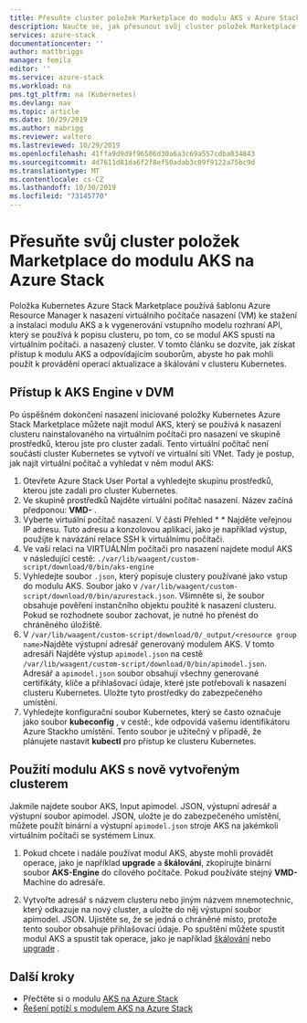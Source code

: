 ```yaml
---
title: Přesuňte cluster položek Marketplace do modulu AKS v Azure Stack | Microsoft Docs
description: Naučte se, jak přesunout svůj cluster položek Marketplace do modulu AKS na Azure Stack.
services: azure-stack
documentationcenter: ''
author: mattbriggs
manager: femila
editor: ''
ms.service: azure-stack
ms.workload: na
pms.tgt_pltfrm: na (Kubernetes)
ms.devlang: nav
ms.topic: article
ms.date: 10/29/2019
ms.author: mabrigg
ms.reviewer: waltero
ms.lastreviewed: 10/29/2019
ms.openlocfilehash: 41ffa9d9d9f96506d30a6a3c69a557cdba034843
ms.sourcegitcommit: 4d7611d81da6f2f8ef50adab3c09f9122a75bc9d
ms.translationtype: MT
ms.contentlocale: cs-CZ
ms.lasthandoff: 10/30/2019
ms.locfileid: "73145770"
---
```

# <a name="move-your-marketplace-item-cluster-to-the-aks-engine-on-azure-stack"></a>Přesuňte svůj cluster položek Marketplace do modulu AKS na Azure Stack

Položka Kubernetes Azure Stack Marketplace používá šablonu Azure Resource Manager k nasazení virtuálního počítače nasazení (VM) ke stažení a instalaci modulu AKS a k vygenerování vstupního modelu rozhraní API, který se používá k popisu clusteru, po tom, co se modul AKS spustí na virtuálním počítači. a nasazený cluster. V tomto článku se dozvíte, jak získat přístup k modulu AKS a odpovídajícím souborům, abyste ho pak mohli použít k provádění operací aktualizace a škálování v clusteru Kubernetes.

## <a name="access-aks-engine-in-the-dvm"></a>Přístup k AKS Engine v DVM

Po úspěšném dokončení nasazení iniciované položky Kubernetes Azure Stack Marketplace můžete najít modul AKS, který se používá k nasazení clusteru nainstalovaného na virtuálním počítači pro nasazení ve skupině prostředků, kterou jste pro cluster zadali. Tento virtuální počítač není součástí cluster Kubernetes se vytvoří ve virtuální síti VNet. Tady je postup, jak najít virtuální počítač a vyhledat v něm modul AKS:

1.  Otevřete Azure Stack User Portal a vyhledejte skupinu prostředků, kterou jste zadali pro cluster Kubernetes.
2.  Ve skupině prostředků Najděte virtuální počítač nasazení. Název začíná předponou: **VMD-** .
3.  Vyberte virtuální počítač nasazení. V části Přehled * * Najděte veřejnou IP adresu. Tuto adresu a konzolovou aplikaci, jako je například výstup, použijte k navázání relace SSH k virtuálnímu počítači.
4.  Ve vaší relaci na VIRTUÁLNÍm počítači pro nasazení najdete modul AKS v následující cestě: `./var/lib/waagent/custom-script/download/0/bin/aks-engine`
5.  Vyhledejte soubor `.json`, který popisuje clustery používané jako vstup do modulu AKS. Soubor jako v `/var/lib/waagent/custom-script/download/0/bin/azurestack.json`. Všimněte si, že soubor obsahuje pověření instančního objektu použité k nasazení clusteru. Pokud se rozhodnete soubor zachovat, je nutné ho přenést do chráněného úložiště.
6.  V `/var/lib/waagent/custom-script/download/0/_output/<resource group name>`Najděte výstupní adresář generovaný modulem AKS. V tomto adresáři Najděte výstup `apimodel.json` na cestě `/var/lib/waagent/custom-script/download/0/bin/apimodel.json`. Adresář a `apimodel.json` soubor obsahují všechny generované certifikáty, klíče a přihlašovací údaje, které jste potřebovali k nasazení clusteru Kubernetes. Uložte tyto prostředky do zabezpečeného umístění.
7.  Vyhledejte konfigurační soubor Kubernetes, který se často označuje jako soubor **kubeconfig** , v cestě:, kde odpovídá vašemu identifikátoru Azure Stackho umístění. Tento soubor je užitečný v případě, že plánujete nastavit **kubectl** pro přístup ke clusteru Kubernetes.

## <a name="use-the-aks-engine-with-your-newly-created-cluster"></a>Použití modulu AKS s nově vytvořeným clusterem

Jakmile najdete soubor AKS, Input apimodel. JSON, výstupní adresář a výstupní soubor apimodel. JSON, uložte je do zabezpečeného umístění, můžete použít binární a výstupní `apimodel.json` stroje AKS na jakémkoli virtuálním počítači se systémem Linux.

1.  Pokud chcete i nadále používat modul AKS, abyste mohli provádět operace, jako je například **upgrade** a **škálování**, zkopírujte binární soubor **AKS-Engine** do cílového počítače. Pokud používáte stejný **VMD-** Machine do adresáře.

2.  Vytvořte adresář s názvem clusteru nebo jiným názvem mnemotechnic, který odkazuje na nový cluster, a uložte do něj výstupní soubor apimodel. JSON. Ujistěte se, že se jedná o chráněné místo, protože tento soubor obsahuje přihlašovací údaje. Po spuštění můžete spustit modul AKS a spustit tak operace, jako je například [škálování](azure-stack-kubernetes-aks-engine-scale.md) nebo [upgrade](azure-stack-kubernetes-aks-engine-upgrade.md) .

## <a name="next-steps"></a>Další kroky

- Přečtěte si o modulu [AKS na Azure Stack](azure-stack-kubernetes-aks-engine-overview.md)  
- [Řešení potíží s modulem AKS na Azure Stack](azure-stack-kubernetes-aks-engine-troubleshoot.md)  

